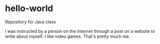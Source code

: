 # hello-world
Repository for Java class

I was instructed by a person on the internet through a post on a website to write about myself. I like video games. That's pretty much me.
